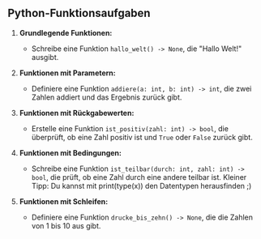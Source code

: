## Python-Funktionsaufgaben

1.  **Grundlegende Funktionen:**

    -   Schreibe eine Funktion  `hallo_welt() -> None`, die "Hallo Welt!" ausgibt.
        
2.  **Funktionen mit Parametern:**

    -   Definiere eine Funktion  `addiere(a: int, b: int) -> int`, die zwei Zahlen addiert und das Ergebnis zurück gibt.
        
3.  **Funktionen mit Rückgabewerten:**

    -   Erstelle eine Funktion  `ist_positiv(zahl: int) -> bool`, die überprüft, ob eine Zahl positiv ist und  `True`  oder  `False`  zurück gibt.

        
4.  **Funktionen mit Bedingungen:**

    -   Schreibe eine Funktion  `ist_teilbar(durch: int, zahl: int) -> bool`, die prüft, ob eine Zahl durch eine andere teilbar ist. Kleiner Tipp: Du kannst mit print(type(x)) den Datentypen herausfinden ;)

        
5.  **Funktionen mit Schleifen:**

    -   Definiere eine Funktion  `drucke_bis_zehn() -> None`, die die Zahlen von 1 bis 10 aus gibt.
